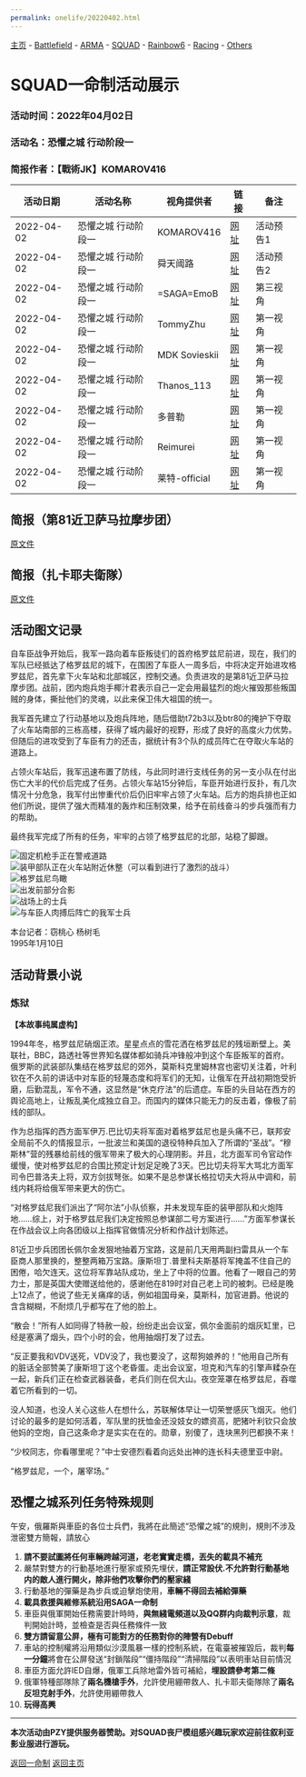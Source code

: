 ```yaml
---
permalink: onelife/20220402.html
---
```

[主页](https://saga2003.github.io/)   -  [Battlefield](https://saga2003.github.io/battlefield.html)   -   [ARMA](https://saga2003.github.io/arma.html)   -   [SQUAD](https://saga2003.github.io/squad.html)   -   [Rainbow6](https://saga2003.github.io/rainbow6.html)   -   [Racing](https://saga2003.github.io/racing.html)   -   [Others](https://saga2003.github.io/others.html)

# SQUAD一命制活动展示

### 活动时间：2022年04月02日

### 活动名：恐懼之城 行动阶段一

### 简报作者：【戰術JK】KOMAROV416

活动日期|活动名称|视角提供者|链接|备注
---|---|---|---|---
2022-04-02|恐懼之城 行动阶段一|KOMAROV416|[网址](https://www.bilibili.com/video/BV1mr4y1W7Y7/)|活动预告1
2022-04-02|恐懼之城 行动阶段一|舜天阈路|[网址](https://www.bilibili.com/video/BV165411S7x6/)|活动预告2
2022-04-02|恐懼之城 行动阶段一|=SAGA=EmoB|[网址](https://www.bilibili.com/video/BV1Bu411i7Gk/)|第三视角
2022-04-02|恐懼之城 行动阶段一|TommyZhu|[网址](https://www.bilibili.com/video/BV1iY411J7hx/)|第一视角
2022-04-02|恐懼之城 行动阶段一|MDK Sovieskii|[网址](https://www.bilibili.com/video/BV1fT4y1e71Z/)|第一视角
2022-04-02|恐懼之城 行动阶段一|Thanos_113|[网址](https://www.bilibili.com/video/BV1Wq4y1e7LY/)|第一视角
2022-04-02|恐懼之城 行动阶段一|多普勒|[网址](https://www.bilibili.com/video/BV1i34y1s7CH/)|第一视角
2022-04-02|恐懼之城 行动阶段一|Reimurei|[网址](https://www.bilibili.com/video/BV1mP4y1K7Q5/)|第一视角
2022-04-02|恐懼之城 行动阶段一|莱特-official|[网址](https://www.bilibili.com/video/BV1Lr4y1p7W9/)|第一视角



## 简报（第81近卫萨马拉摩步团）
[原文件](../../file/squad/onelife/20220402/%E4%BF%84%E8%BB%8D%E7%B0%A1%E5%A0%B1.pdf)

## 简报（扎卡耶夫衛隊）
[原文件](../../file/squad/onelife/20220402/%E8%BB%8A%E8%87%A3%E7%B0%A1%E5%A0%B1.pdf)

## 活动图文记录

自车臣战争开始后，我军一路向着车臣叛徒们的首府格罗兹尼前进，现在，我们的军队已经抵达了格罗兹尼的城下，在围困了车臣人一周多后，中将决定开始进攻格罗兹尼，首先拿下火车站和北部城区，控制交通。负责进攻的是第81近卫萨马拉摩步团。战前，团内炮兵炮手椰汁君表示自己一定会用最猛烈的炮火摧毁那些叛国贼的身体，撕扯他们的灵魂，以此来保卫伟大祖国的统一。

我军首先建立了行动基地以及炮兵阵地，随后借助t72b3以及btr80的掩护下夺取了火车站南部的三栋高楼，获得了城内最好的视野，形成了良好的高度火力优势。但随后的进攻受到了车臣有力的还击，据统计有3个队的成员阵亡在夺取火车站的道路上。

占领火车站后，我军迅速布置了防线，与此同时进行支线任务的另一支小队在付出伤亡大半的代价后完成了任务。占领火车站15分钟后，车臣开始进行反扑，有几次情况十分危急，我军付出惨重代价后仍旧牢牢占领了火车站。后方的炮兵排也正如他们所说，提供了强大而精准的轰炸和压制效果，给予在前线奋斗的步兵强而有力的帮助。

最终我军完成了所有的任务，牢牢的占领了格罗兹尼的北部，站稳了脚跟。

![固定机枪手正在警戒道路](../../image/sq_20220402_01.jpg)  
![装甲部队正在火车站附近休整（可以看到进行了激烈的战斗）](../../image/sq_20220402_02.jpg)  
![格罗兹尼鸟瞰](../../image/sq_20220402_03.jpg)  
![出发前部分合影](../../image/sq_20220402_04.jpg)  
![战场上的士兵](../../image/sq_20220402_05.jpg)  
![与车臣人肉搏后阵亡的我军士兵](../../image/sq_20220402_06.jpg)  

本台记者：窃桃心    杨树毛  
1995年1月10日  

## 活动背景小说
### 炼狱
**【本故事纯属虚构】**    

1994年冬，格罗兹尼硝烟正浓。星星点点的雪花洒在格罗兹尼的残垣断壁上。美联社，BBC，路透社等世界知名媒体都如骑兵冲锋般冲到这个车臣叛军的首府。俄罗斯的武装部队集结在格罗兹尼的郊外，莫斯科克里姆林宫也密切关注着，叶利钦在不久前的讲话中对车臣的轻蔑态度和将军们的无知，让俄军在开战初期饱受折磨，后勤混乱，军令不通，这显然是“休克疗法”的后遗症。车臣的头目站在西方的舆论高地上，让叛乱美化成独立自卫。而国内的媒体只能无力的反击着，像极了前线的部队。

作为总指挥的西方面军伊万.巴比切夫将军面对着格罗兹尼也是头痛不已，联邦安全局前不久的情报显示，一批波兰和美国的退役特种兵加入了所谓的“圣战”。“穆斯林”营的残暴给前线的俄军带来了极大的心理阴影。并且，北方面军司令官动作缓慢，使对格罗兹尼的合围比预定计划足足晚了3天。巴比切夫将军大骂北方面军司令巴普洛夫上将，双方剑拔弩张。如果不是总参谋长格拉切夫大将从中调和，前线内耗将给俄军带来更大的伤亡。

“对格罗兹尼我们派出了“阿尔法”小队侦察，并未发现车臣的装甲部队和火炮阵地……综上，对于格罗兹尼我们决定按照总参谋部二号方案进行……”方面军参谋长在作战会议上向各团级以上指挥官做情况分析和作战计划陈述。

81近卫步兵团团长佩尔金发狠地抽着万宝路，这是前几天用两副扫雷具从一个车臣商人那里换的，整整两箱万宝路。康斯坦丁.普里科夫斯基将军掩盖不住自己的困倦，哈欠连天。这位将军靠站队成功，坐上了中将的位置。他看了一眼自己的劳力士，那是英国大使赠送给他的，感谢他在819时对自己老上司的被刺。已经是晚上12点了，他说了些无关痛痒的话，例如祖国母亲，莫斯科，加官进爵。他说的含含糊糊，不耐烦几乎都写在了他的脸上。

“散会！”所有人如同得了特赦一般，纷纷走出会议室，佩尔金面前的烟灰缸里，已经是塞满了烟头，四个小时的会，他用抽烟打发了过去。

“反正要我和VDV送死，VDV没了，我也要没了，这帮狗娘养的！”他用自己所有的脏话全部赞美了康斯坦丁这个老昏蛋。走出会议室，坦克和汽车的引擎声糅杂在一起，新兵们正在检查武器装备，老兵们则在侃大山。夜空笼罩在格罗兹尼，吞噬着它所看到的一切。

没人知道，也没人关心这些人在想什么，苏联解体早让一切荣誉感灰飞烟灭。他们讨论的最多的是如何活着，军队里的抚恤金还没妓女的嫖资高，肥猪叶利钦只会放他妈的空炮，自己这条命才是实实在在的。勋章，别傻了，连块黑列巴都换不来！

“少校同志，你看哪里呢？”中士安德烈看着向远处出神的连长科夫德里亚中尉。

“格罗兹尼，一个，屠宰场。”

## 恐懼之城系列任务特殊规则
午安，俄羅斯與車臣的各位士兵們，我將在此簡述“恐懼之城”的規則，規則不涉及泄密雙方簡報，請放心
1. **請不要試圖將任何車輛跨越河道，老老實實走橋，丟失的載具不補充**
2. 嚴禁對雙方的行動基地進行壓家或預先埋伏，**請正常設伏.不允許對行動基地内的敵人進行開火，除非他們攻擊你們的壓家綫**
3. 行動基地的彈藥是為步兵或迫擊炮使用，**車輛不得回去補給彈藥**
4. **載具救援與維修系統沿用SAGA一命制**
5. 車臣與俄軍開始任務需要計時時，**與無綫電頻道以及QQ群内向裁判示意**，裁判開始計時，並檢查是否與任務條件一致
6. **雙方請留意公屏，極有可能對方的任務對你的陣營有Debuff**
7. 車站的控制權將沿用類似沙漠風暴一樣的控制系統，在電臺被摧毀后，裁判**每一分鐘**將會在公屏發送“封鎖階段”“僵持階段”“清掃階段”以表明車站目前情況
8. 車臣方面允許IED自爆，俄軍工兵除地雷外皆可補給，**埋設請參考第二條**
9. 俄軍特種部隊除了**兩名機槍手外**，允許使用綳帶救人、扎卡耶夫衛隊除了**兩名反坦克射手外**，允許使用綳帶救人
10. **玩得高興**


---
**本次活动由PZY提供服务器赞助。对SQUAD丧尸模组感兴趣玩家欢迎前往叙利亚影业服进行游玩。**

[返回一命制](https://saga2003.github.io/squad.html)
[返回主页](https://saga2003.github.io/)